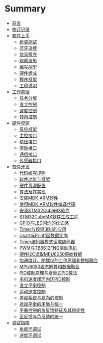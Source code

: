 # Summary
* [前言](README.md)
* [修订记录](A13.md)
* [套件上手]()
    * [组装测试](A09.md)
    * [蓝牙遥控](A15.md)
    * [烧录程序](A06.md)
    * [观察波形]()
    * [编写APP](A18-bluetooth-app-diy.md)
    * [硬件组成](B04.md)
    * [程序框架](A19.md)
    * [工程说明]()  
* [工作原理]()
    * [任务分解]()
    * [直立控制]()
    * [速度控制]()
    * [转向控制]()
* [硬件资源]()
    * [系统框架](B22.md)
    * [主控接口](B06.md)
    * [稳压接口](B09.md)
    * [驱动接口](B12.md)
    * [通信接口](A20.md)
    * [传感器接口](B23.md)
* [软件开发]()
    * [代码编写规则](F03.md)
    * [软件功能与框架]()
    * [硬件资源配置]()
    * [算法及其实现]()
    * [安装MDK-ARM软件](A07.md)
    * [使用MDK-ARM软件编译代码](A02.md)
    * [安装STM32CubeMX软件](A08.md)
    * [STM32CubeMX软件生成工程](A21.md)
    * [GPIO与LED闪烁的仪式感](A11.md)
    * [Timer与按键消抖的应用](A22.md)
    * [Usart与Printf函数重定向](A23.md)
    * [Timer编码器模式读取编码器](A24.md)
    * [PWM与TB6612FNG驱动电机](A25.md)
    * [硬件I2C读取MPU6050原始数据](A26.md)
    * [加速度计、陀螺仪的工作原理和数据融合](B07.md)
    * [MPU6050姿态解算和数据融合](A27.md)
    * [PID控制原理与增量式PID算法](E08.md)
    * [电机速度闭环内环PID控制](A28.md)
    * [直立平衡控制](E02.md)
    * [运动速度控制](E03.md)
    * [差动系统与航向的控制](E04.md)
    * [运动平衡的矛盾与统一](E05.md)
    * [平衡控制的负反馈特征及其稳定性](E06.md)
    * [正反馈与负反馈的统一](E07.md)
* [调试指南]()
    * [角度环调试](B17.md)
    * [速度环调试](B18.md)